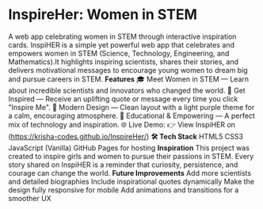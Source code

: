 # InspireHer: Women in STEM
A web app celebrating women in STEM through interactive inspiration cards.
InspiHER is a simple yet powerful web app that celebrates and empowers women in STEM (Science, Technology, Engineering, and Mathematics).It highlights inspiring scientists, shares their stories, and delivers motivational messages to encourage young women to dream big and pursue careers in STEM.
**Features**
🎓 Meet Women in STEM — Learn about incredible scientists and innovators who changed the world.
💬 Get Inspired — Receive an uplifting quote or message every time you click "Inspire Me".
💜 Modern Design — Clean layout with a light purple theme for a calm, encouraging atmosphere.
🧠 Educational & Empowering — A perfect mix of technology and inspiration.
🌐 Live Demo: 👉 View InspiHER on (https://krisha-codes.github.io/InspireHer/)
**🛠️ Tech Stack**
HTML5
CSS3
JavaScript (Vanilla)
GitHub Pages for hosting
**Inspiration** This project was created to inspire girls and women to pursue their passions in STEM. Every story shared on InspiHER is a reminder that curiosity, persistence, and courage can change the world.
**Future Improvements**
Add more scientists and detailed biographies
Include inspirational quotes dynamically
Make the design fully responsive for mobile
Add animations and transitions for a smoother UX
